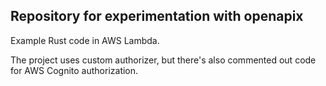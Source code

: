 ## Repository for experimentation with openapix

Example Rust code in AWS Lambda.

The project uses custom authorizer, but there's also commented out code for AWS Cognito authorization.
